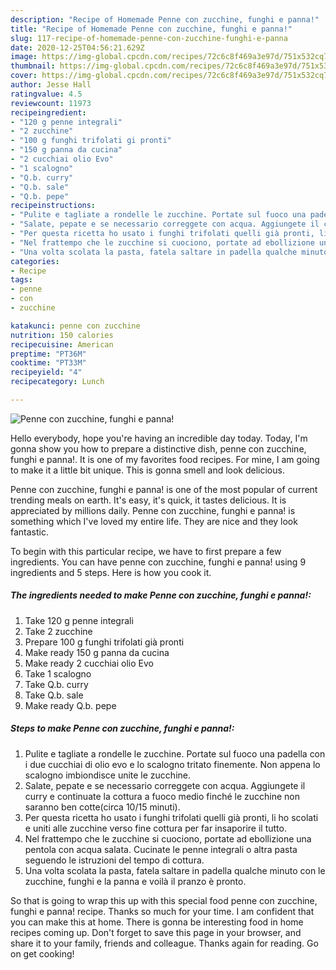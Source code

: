```yaml
---
description: "Recipe of Homemade Penne con zucchine, funghi e panna!"
title: "Recipe of Homemade Penne con zucchine, funghi e panna!"
slug: 117-recipe-of-homemade-penne-con-zucchine-funghi-e-panna
date: 2020-12-25T04:56:21.629Z
image: https://img-global.cpcdn.com/recipes/72c6c8f469a3e97d/751x532cq70/penne-con-zucchine-funghi-e-panna-recipe-main-photo.jpg
thumbnail: https://img-global.cpcdn.com/recipes/72c6c8f469a3e97d/751x532cq70/penne-con-zucchine-funghi-e-panna-recipe-main-photo.jpg
cover: https://img-global.cpcdn.com/recipes/72c6c8f469a3e97d/751x532cq70/penne-con-zucchine-funghi-e-panna-recipe-main-photo.jpg
author: Jesse Hall
ratingvalue: 4.5
reviewcount: 11973
recipeingredient:
- "120 g penne integrali"
- "2 zucchine"
- "100 g funghi trifolati gi pronti"
- "150 g panna da cucina"
- "2 cucchiai olio Evo"
- "1 scalogno"
- "Q.b. curry"
- "Q.b. sale"
- "Q.b. pepe"
recipeinstructions:
- "Pulite e tagliate a rondelle le zucchine. Portate sul fuoco una padella con i due cucchiai di olio evo e lo scalogno tritato finemente. Non appena lo scalogno imbiondisce unite le zucchine."
- "Salate, pepate e se necessario correggete con acqua. Aggiungete il curry e continuate la cottura a fuoco medio finché le zucchine non saranno ben cotte(circa 10/15 minuti)."
- "Per questa ricetta ho usato i funghi trifolati quelli già pronti, li ho scolati e uniti alle zucchine verso fine cottura per far insaporire il tutto."
- "Nel frattempo che le zucchine si cuociono, portate ad ebollizione una pentola con acqua salata. Cucinate le penne integrali o altra pasta seguendo le istruzioni del tempo di cottura."
- "Una volta scolata la pasta, fatela saltare in padella qualche minuto con le zucchine, funghi e la panna e voilà il pranzo è pronto."
categories:
- Recipe
tags:
- penne
- con
- zucchine

katakunci: penne con zucchine 
nutrition: 150 calories
recipecuisine: American
preptime: "PT36M"
cooktime: "PT33M"
recipeyield: "4"
recipecategory: Lunch

---
```



![Penne con zucchine, funghi e panna!](https://img-global.cpcdn.com/recipes/72c6c8f469a3e97d/751x532cq70/penne-con-zucchine-funghi-e-panna-recipe-main-photo.jpg)

Hello everybody, hope you're having an incredible day today. Today, I'm gonna show you how to prepare a distinctive dish, penne con zucchine, funghi e panna!. It is one of my favorites food recipes. For mine, I am going to make it a little bit unique. This is gonna smell and look delicious.



Penne con zucchine, funghi e panna! is one of the most popular of current trending meals on earth. It's easy, it's quick, it tastes delicious. It is appreciated by millions daily. Penne con zucchine, funghi e panna! is something which I've loved my entire life. They are nice and they look fantastic.


To begin with this particular recipe, we have to first prepare a few ingredients. You can have penne con zucchine, funghi e panna! using 9 ingredients and 5 steps. Here is how you cook it.

<!--inarticleads1-->

##### The ingredients needed to make Penne con zucchine, funghi e panna!:

1. Take 120 g penne integrali
1. Take 2 zucchine
1. Prepare 100 g funghi trifolati già pronti
1. Make ready 150 g panna da cucina
1. Make ready 2 cucchiai olio Evo
1. Take 1 scalogno
1. Take Q.b. curry
1. Take Q.b. sale
1. Make ready Q.b. pepe




<!--inarticleads2-->

##### Steps to make Penne con zucchine, funghi e panna!:

1. Pulite e tagliate a rondelle le zucchine. Portate sul fuoco una padella con i due cucchiai di olio evo e lo scalogno tritato finemente. Non appena lo scalogno imbiondisce unite le zucchine.
1. Salate, pepate e se necessario correggete con acqua. Aggiungete il curry e continuate la cottura a fuoco medio finché le zucchine non saranno ben cotte(circa 10/15 minuti).
1. Per questa ricetta ho usato i funghi trifolati quelli già pronti, li ho scolati e uniti alle zucchine verso fine cottura per far insaporire il tutto.
1. Nel frattempo che le zucchine si cuociono, portate ad ebollizione una pentola con acqua salata. Cucinate le penne integrali o altra pasta seguendo le istruzioni del tempo di cottura.
1. Una volta scolata la pasta, fatela saltare in padella qualche minuto con le zucchine, funghi e la panna e voilà il pranzo è pronto.




So that is going to wrap this up with this special food penne con zucchine, funghi e panna! recipe. Thanks so much for your time. I am confident that you can make this at home. There is gonna be interesting food in home recipes coming up. Don't forget to save this page in your browser, and share it to your family, friends and colleague. Thanks again for reading. Go on get cooking!
